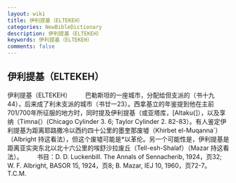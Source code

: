```yaml
---
layout: wiki
title: 伊利提基（ELTEKEH）
categories: NewBibleDictionary
description: 伊利提基（ELTEKEH）
keywords: 伊利提基（ELTEKEH）
comments: false
---
```


## 伊利提基（ELTEKEH）



伊利提基（ELTEKEH）
　　巴勒斯坦的一座城市，分配给但支派的（书十九44），后来成了利未支派的城市（书廿一23）。西拿基立的年鉴提到他在主前701/700年所征服的地方时，同时提及伊利提基（或亚塔库，[Altaku{]），以及享纳（Timna{）(Chicago Cylinder 3. 6;
Taylor Cylinder 2. 82-83）。有人鉴定伊利提基为距离耶路撒冷以西约四十公里的墨奎那废墟（Khirbet
el-Muqanna`）（Albright
持这看法），但这个废墟可能是*以革伦。另一个可能性是，伊利提基是距离亚实突东北以北十六公里的埃舒沙拉废丘（Tell-esh-Shalaf）（Mazar 持这看法）。
　　书目：D. D. Luckenbill. The Annals of Sennacherib, 1924，页32; W. F. Albright, BASOR 15, 1924，页8; B. Mazar, IEJ 10, 1960，页72-7。
T.C.M.




